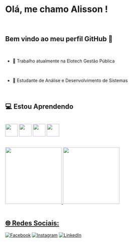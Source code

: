 

# Olá, me chamo Alisson ! 

<br>
  
## Bem vindo ao meu perfil GitHub 👋
  
<br>
  
- 🔭 Trabalho atualmente na Elotech Gestão Pública

<br>
  
- 🌱 Estudante de Análise e Desenvolvimento de Sistemas

<br>
  
## 💻 Estou Aprendendo


<div style="display: inline_block"><br>
<img align="center" height="40" width="40" src='https://github.com/microsoft/PowerBI-Icons/blob/main/SVG/Power-BI.svg'>
<img align="center" height="40" width="40" src='https://cdn.jsdelivr.net/gh/devicons/devicon/icons/mysql/mysql-original.svg'>
<img align="center" height="40" width="40" src='https://cdn.jsdelivr.net/gh/devicons/devicon/icons/postgresql/postgresql-original.svg'>
<img align="center" height="40" width="40" src='https://cdn.jsdelivr.net/gh/devicons/devicon/icons/python/python-original.svg'>
</div>

<br>
<br>

<div>
<a href="https://github.com/AlissonCogo">
<img loading="lazy" height="180em" src="https://github-readme-stats.vercel.app/api/top-langs/?username=AlissonCogo&layout=compact&langs_count=7&theme=dracula"/>
<img loading="lazy" height="180em" src="https://github-readme-stats.vercel.app/api?username=AlissonCogo&show_icons=true&theme=dracula&include_all_commits=true&count_private=true"/>
</div>

<br>

## 🌐 Redes Sociais:
[![Facebook](https://img.shields.io/badge/Facebook-%231877F2.svg?logo=Facebook&logoColor=white)](https://facebook.com/AlissonCogoo/)
[![Instagram](https://img.shields.io/badge/Instagram-%23E4405F.svg?logo=Instagram&logoColor=white)](https://instagram.com/bufft_alisson/)
[![LinkedIn](https://img.shields.io/badge/LinkedIn-%230077B5.svg?logo=linkedin&logoColor=white)](https://linkedin.com/in/alisson-buffetti/)



